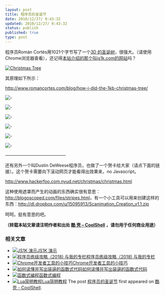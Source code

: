 ```yaml
---
layout: post
title: 程序员的圣诞节
date: 2010/12/27/ 0:43:32
updated: 2010/12/27/ 0:43:32
status: publish
published: true
type: post
---
```


程序员Román Cortés用1021个字节写了一个[3D 的圣诞树](http://js1k.com/2010-xmas/demo/856)，很强大。（请使用Chrome浏览器查看），还记得[本站介绍的那个叫js1k.com的网站](https://coolshell.cn/articles/2785.html)吗？


[![Christmas Tree](http://www.romancortes.com/ficheros/arbol_0.jpg)](http://js1k.com/2010-xmas/demo/856 " 3D Christmas tree")


其原理如下所示：



<http://www.romancortes.com/blog/how-i-did-the-1kb-christmas-tree/>


![-](http://www.romancortes.com/ficheros/arbol_1.gif)


![-](http://www.romancortes.com/ficheros/arbol_2.gif)


![-](http://www.romancortes.com/ficheros/arbol_3.gif)


![-](http://www.romancortes.com/ficheros/arbol_4.gif)


![-](http://www.romancortes.com/ficheros/arbol_5.gif)


![-](http://www.romancortes.com/ficheros/arbol_6.gif)


——————————————


还有另外一个叫Dustin DeWeese程序员，也做了一个贺卡给大家（请点下面的链接）。这个贺卡需要向下滚动网页才能看得出效果来，no Javascript。


<http://www.hackerfoo.com.nyud.net/christmas/christmas.html>


这种使用遮罩而产生的动画的东西确实很有意思：<http://blogoscoped.com/files/stripes.html>，有一个小工具可以用来创建这样的东西：<http://dl.dropbox.com/u/15095913/Scanimation_Creation_v1.1.zip>


呵呵。挺有意思的吧。




**（转载本站文章请注明作者和出处 [酷 壳 – CoolShell](https://coolshell.cn/) ，请勿用于任何商业用途）**



### 相关文章

* [![JS1K 演示](https://coolshell.cn/wp-content/plugins/wordpress-23-related-posts-plugin/static/thumbs/5.jpg)](https://coolshell.cn/articles/2785.html)[JS1K 演示](https://coolshell.cn/articles/2785.html)
* [![程序员练级攻略（2018)  与我的专栏](https://coolshell.cn/wp-content/uploads/2018/05/300x262-150x150.jpg)](https://coolshell.cn/articles/18360.html)[程序员练级攻略（2018) 与我的专栏](https://coolshell.cn/articles/18360.html)
* [![Chrome开发者工具的小技巧](https://coolshell.cn/wp-content/uploads/2017/01/pretty-code-150x150.gif)](https://coolshell.cn/articles/17634.html)[Chrome开发者工具的小技巧](https://coolshell.cn/articles/17634.html)
* [![如何读懂并写出装逼的函数式代码](https://coolshell.cn/wp-content/uploads/2016/10/drawing-recursive-150x150.jpg)](https://coolshell.cn/articles/17524.html)[如何读懂并写出装逼的函数式代码](https://coolshell.cn/articles/17524.html)
* [![函数式编程](https://coolshell.cn/wp-content/uploads/2013/12/yoda-lambda-150x150.png)](https://coolshell.cn/articles/10822.html)[函数式编程](https://coolshell.cn/articles/10822.html)
* [![Lua简明教程](https://coolshell.cn/wp-content/uploads/2013/12/lua-150x150.gif)](https://coolshell.cn/articles/10739.html)[Lua简明教程](https://coolshell.cn/articles/10739.html)
The post [程序员的圣诞节](https://coolshell.cn/articles/3429.html) first appeared on [酷 壳 - CoolShell](https://coolshell.cn).